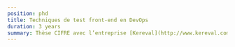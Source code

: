 ```yaml
---
position: phd
title: Techniques de test front-end en DevOps
duration: 3 years
summary: Thèse CIFRE avec l’entreprise [Kereval](http://www.kereval.com/), Rennes (test Logiciel, interface utilisateur, IA, DevOps).
---
```


